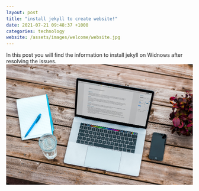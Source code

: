 ```yaml
---
layout: post
title: "install jekyll to create website!"
date: 2021-07-21 09:48:37 +1000
categories: technology
website: /assets/images/welcome/website.jpg
---
```


In this post you will find the information to install jekyll on Widnows after resolving the issues. 
![demo images](/assets/images/welcome/resume.jpg)

